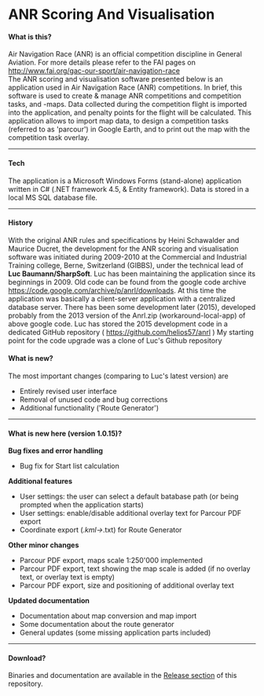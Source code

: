 # ANR Scoring And Visualisation
#### What is this?
Air Navigation Race (ANR) is an official competition discipline in General Aviation. 
For more details please refer to the FAI pages on http://www.fai.org/gac-our-sport/air-navigation-race  
The ANR scoring and visualisation software presented below is an application used in Air Navigation Race (ANR) competitions.
In brief, this software is used to create & manage ANR competitions and competition tasks, and -maps. 
Data collected during the competition flight is imported into the application, and penalty points for the flight will be calculated. 
This application allows to import map data, to design a competition tasks (referred to as 'parcour') in Google Earth, 
and to print out the map with the competition task overlay.

---
#### Tech
The application is a Microsoft Windows Forms (stand-alone) application written in C# (.NET framework 4.5, & Entity framework). 
Data is stored in a local MS SQL database file.

---
#### History
With the original ANR rules and specifications by Heini Schawalder and Maurice Ducret, the development for the ANR scoring and visualisation 
software was initiated during 2009-2010 at the Commercial and Industrial Training college, Berne, Switzerland (GIBBS), 
under the technical lead of **Luc Baumann/SharpSoft**. Luc has been maintaining the application since its beginnings in 2009.
Old code can be found from the google code archive https://code.google.com/archive/p/anrl/downloads. 
At this time the application was basically a client-server application with a centralized database server.
There has been some development later (2015), developed probably from the 2013 version of the Anrl.zip (workaround-local-app) of above google code. 
Luc has stored the 2015 development code in a dedicated GitHub repository ( https://github.com/helios57/anrl )
My starting point for the code upgrade was a clone of Luc's Github repository

#### What is new?
The most important changes (comparing to Luc's latest version) are

* Entirely revised user interface
* Removal of unused code and bug corrections
* Additional functionality ('Route Generator')

--- 
#### What is new here (version 1.0.15)?


**Bug fixes and error handling** 
* Bug fix for Start list calculation

**Additional features** 
* User settings: the user can select a default batabase path (or being prompted when the application starts)
* User settings: enable/disable additional overlay text for Parcour PDF export
* Coordinate export (*.kml->*.txt) for Route Generator

**Other minor changes**
* Parcour PDF export, maps scale 1:250'000 implemented
* Parcour PDF export, text showing the map scale is added (if no overlay text, or overlay text is empty)
* Parcour PDF export, size and positioning of additional overlay text 

**Updated documentation** 
* Documentation about map conversion and map import
* Some documentation about the route generator
* General updates (some missing application parts included)

---
#### Download?
Binaries and documentation are available in the [Release section](../../releases) of this repository.